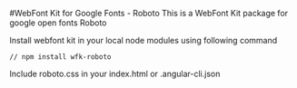 #WebFont Kit for Google Fonts - Roboto
This is a WebFont Kit package for google open fonts Roboto

Install webfont kit in your local node modules using following command

```
// npm install wfk-roboto
```

Include roboto.css in your index.html or .angular-cli.json
